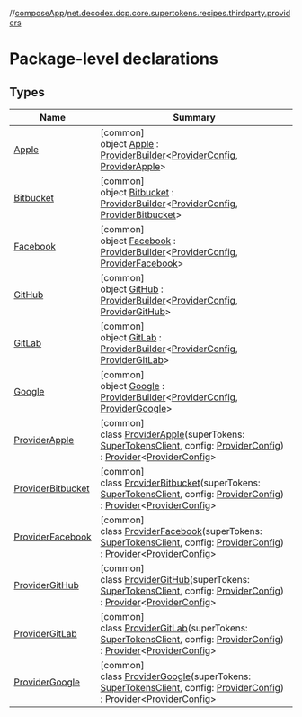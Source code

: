//[composeApp](../../index.md)/[net.decodex.dcp.core.supertokens.recipes.thirdparty.providers](index.md)

# Package-level declarations

## Types

| Name | Summary |
|---|---|
| [Apple](-apple/index.md) | [common]<br>object [Apple](-apple/index.md) : [ProviderBuilder](../net.decodex.dcp.core.supertokens.recipes.thirdparty/-provider-builder/index.md)&lt;[ProviderConfig](../net.decodex.dcp.core.supertokens.recipes.thirdparty/-provider-config/index.md), [ProviderApple](-provider-apple/index.md)&gt; |
| [Bitbucket](-bitbucket/index.md) | [common]<br>object [Bitbucket](-bitbucket/index.md) : [ProviderBuilder](../net.decodex.dcp.core.supertokens.recipes.thirdparty/-provider-builder/index.md)&lt;[ProviderConfig](../net.decodex.dcp.core.supertokens.recipes.thirdparty/-provider-config/index.md), [ProviderBitbucket](-provider-bitbucket/index.md)&gt; |
| [Facebook](-facebook/index.md) | [common]<br>object [Facebook](-facebook/index.md) : [ProviderBuilder](../net.decodex.dcp.core.supertokens.recipes.thirdparty/-provider-builder/index.md)&lt;[ProviderConfig](../net.decodex.dcp.core.supertokens.recipes.thirdparty/-provider-config/index.md), [ProviderFacebook](-provider-facebook/index.md)&gt; |
| [GitHub](-git-hub/index.md) | [common]<br>object [GitHub](-git-hub/index.md) : [ProviderBuilder](../net.decodex.dcp.core.supertokens.recipes.thirdparty/-provider-builder/index.md)&lt;[ProviderConfig](../net.decodex.dcp.core.supertokens.recipes.thirdparty/-provider-config/index.md), [ProviderGitHub](-provider-git-hub/index.md)&gt; |
| [GitLab](-git-lab/index.md) | [common]<br>object [GitLab](-git-lab/index.md) : [ProviderBuilder](../net.decodex.dcp.core.supertokens.recipes.thirdparty/-provider-builder/index.md)&lt;[ProviderConfig](../net.decodex.dcp.core.supertokens.recipes.thirdparty/-provider-config/index.md), [ProviderGitLab](-provider-git-lab/index.md)&gt; |
| [Google](-google/index.md) | [common]<br>object [Google](-google/index.md) : [ProviderBuilder](../net.decodex.dcp.core.supertokens.recipes.thirdparty/-provider-builder/index.md)&lt;[ProviderConfig](../net.decodex.dcp.core.supertokens.recipes.thirdparty/-provider-config/index.md), [ProviderGoogle](-provider-google/index.md)&gt; |
| [ProviderApple](-provider-apple/index.md) | [common]<br>class [ProviderApple](-provider-apple/index.md)(superTokens: [SuperTokensClient](../net.decodex.dcp.core.supertokens/-super-tokens-client/index.md), config: [ProviderConfig](../net.decodex.dcp.core.supertokens.recipes.thirdparty/-provider-config/index.md)) : [Provider](../net.decodex.dcp.core.supertokens.recipes.thirdparty/-provider/index.md)&lt;[ProviderConfig](../net.decodex.dcp.core.supertokens.recipes.thirdparty/-provider-config/index.md)&gt; |
| [ProviderBitbucket](-provider-bitbucket/index.md) | [common]<br>class [ProviderBitbucket](-provider-bitbucket/index.md)(superTokens: [SuperTokensClient](../net.decodex.dcp.core.supertokens/-super-tokens-client/index.md), config: [ProviderConfig](../net.decodex.dcp.core.supertokens.recipes.thirdparty/-provider-config/index.md)) : [Provider](../net.decodex.dcp.core.supertokens.recipes.thirdparty/-provider/index.md)&lt;[ProviderConfig](../net.decodex.dcp.core.supertokens.recipes.thirdparty/-provider-config/index.md)&gt; |
| [ProviderFacebook](-provider-facebook/index.md) | [common]<br>class [ProviderFacebook](-provider-facebook/index.md)(superTokens: [SuperTokensClient](../net.decodex.dcp.core.supertokens/-super-tokens-client/index.md), config: [ProviderConfig](../net.decodex.dcp.core.supertokens.recipes.thirdparty/-provider-config/index.md)) : [Provider](../net.decodex.dcp.core.supertokens.recipes.thirdparty/-provider/index.md)&lt;[ProviderConfig](../net.decodex.dcp.core.supertokens.recipes.thirdparty/-provider-config/index.md)&gt; |
| [ProviderGitHub](-provider-git-hub/index.md) | [common]<br>class [ProviderGitHub](-provider-git-hub/index.md)(superTokens: [SuperTokensClient](../net.decodex.dcp.core.supertokens/-super-tokens-client/index.md), config: [ProviderConfig](../net.decodex.dcp.core.supertokens.recipes.thirdparty/-provider-config/index.md)) : [Provider](../net.decodex.dcp.core.supertokens.recipes.thirdparty/-provider/index.md)&lt;[ProviderConfig](../net.decodex.dcp.core.supertokens.recipes.thirdparty/-provider-config/index.md)&gt; |
| [ProviderGitLab](-provider-git-lab/index.md) | [common]<br>class [ProviderGitLab](-provider-git-lab/index.md)(superTokens: [SuperTokensClient](../net.decodex.dcp.core.supertokens/-super-tokens-client/index.md), config: [ProviderConfig](../net.decodex.dcp.core.supertokens.recipes.thirdparty/-provider-config/index.md)) : [Provider](../net.decodex.dcp.core.supertokens.recipes.thirdparty/-provider/index.md)&lt;[ProviderConfig](../net.decodex.dcp.core.supertokens.recipes.thirdparty/-provider-config/index.md)&gt; |
| [ProviderGoogle](-provider-google/index.md) | [common]<br>class [ProviderGoogle](-provider-google/index.md)(superTokens: [SuperTokensClient](../net.decodex.dcp.core.supertokens/-super-tokens-client/index.md), config: [ProviderConfig](../net.decodex.dcp.core.supertokens.recipes.thirdparty/-provider-config/index.md)) : [Provider](../net.decodex.dcp.core.supertokens.recipes.thirdparty/-provider/index.md)&lt;[ProviderConfig](../net.decodex.dcp.core.supertokens.recipes.thirdparty/-provider-config/index.md)&gt; |
